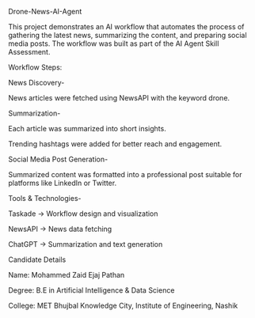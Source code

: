 Drone-News-AI-Agent

This project demonstrates an AI workflow that automates the process of gathering the latest news, summarizing the content, and preparing social media posts. The workflow was built as part of the AI Agent Skill Assessment.

Workflow Steps:

News Discovery-

News articles were fetched using NewsAPI with the keyword drone.

Summarization-

Each article was summarized into short insights.

Trending hashtags were added for better reach and engagement.

Social Media Post Generation-

Summarized content was formatted into a professional post suitable for platforms like LinkedIn or Twitter.

Tools & Technologies-

Taskade → Workflow design and visualization

NewsAPI → News data fetching

ChatGPT → Summarization and text generation

Candidate Details

Name: Mohammed Zaid Ejaj Pathan

Degree: B.E in Artificial Intelligence & Data Science

College: MET Bhujbal Knowledge City, Institute of Engineering, Nashik
